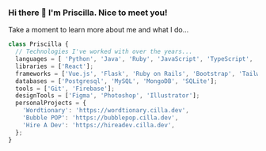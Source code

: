 ###  Hi there 👋 I'm Priscilla. Nice to meet you!
Take a moment to learn more about me and what I do...

```javascript
class Priscilla {
  // Technologies I've worked with over the years...
  languages = [ 'Python', 'Java', 'Ruby', 'JavaScript', 'TypeScript', 'HTML', 'CSS', 'Haskell'];
  libraries = ['React'];
  frameworks = ['Vue.js', 'Flask', 'Ruby on Rails', 'Bootstrap', 'Tailwind CSS'];
  databases = ['Postgresql', 'MySQL', 'MongoDB', 'SQLite'];
  tools = ['Git', 'Firebase'];
  designTools = ['Figma', 'Photoshop', 'Illustrator'];
  personalProjects = {
    'Wordtionary': 'https://wordtionary.cilla.dev',
    'Bubble POP': 'https://bubblepop.cilla.dev',
    'Hire A Dev': 'https://hireadev.cilla.dev',
  };
}
```
